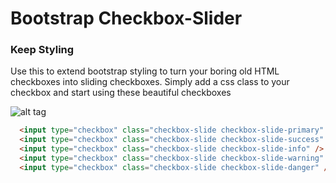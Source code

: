 Bootstrap Checkbox-Slider
=========================

### Keep Styling
Use this to extend bootstrap styling to turn your boring old HTML checkboxes into sliding checkboxes. Simply add a css class to your checkbox and start using these beautiful checkboxes

![alt tag](https://raw.github.com/IsaacHunter/bootstrap-checkbox-slider/master/demo.png)

```html
  <input type="checkbox" class="checkbox-slide checkbox-slide-primary" checked />
  <input type="checkbox" class="checkbox-slide checkbox-slide-success" checked />
  <input type="checkbox" class="checkbox-slide checkbox-slide-info" />
  <input type="checkbox" class="checkbox-slide checkbox-slide-warning" checked />
  <input type="checkbox" class="checkbox-slide checkbox-slide-danger" />
```


